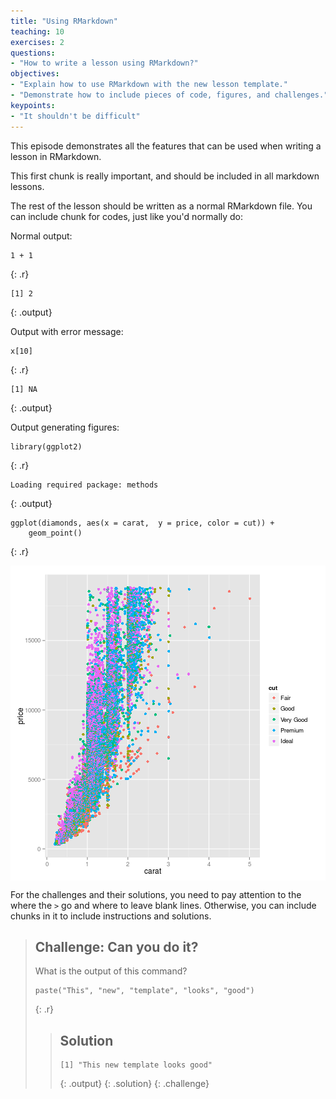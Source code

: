 ```yaml
---
title: "Using RMarkdown"
teaching: 10
exercises: 2
questions:
- "How to write a lesson using RMarkdown?"
objectives:
- "Explain how to use RMarkdown with the new lesson template."
- "Demonstrate how to include pieces of code, figures, and challenges."
keypoints:
- "It shouldn't be difficult"
---
```

This episode demonstrates all the features that can be used when writing a
lesson in RMarkdown.

This first chunk is really important, and should be included in all markdown lessons.



The rest of the lesson should be written as a normal RMarkdown file. You can
include chunk for codes, just like you'd normally do:

Normal output:


~~~
1 + 1
~~~
{: .r}



~~~
[1] 2
~~~
{: .output}

Output with error message:


~~~
x[10]
~~~
{: .r}



~~~
[1] NA
~~~
{: .output}

Output generating figures:


~~~
library(ggplot2)
~~~
{: .r}



~~~
Loading required package: methods
~~~
{: .output}



~~~
ggplot(diamonds, aes(x = carat,  y = price, color = cut)) +
    geom_point()
~~~
{: .r}

<img src="../fig/rmd-plot-example-1.png" title="plot of chunk plot-example" alt="plot of chunk plot-example" style="display: block; margin: auto;" />

For the challenges and their solutions, you need to pay attention to the where
the `>` go and where to leave blank lines. Otherwise, you can include chunks in
it to include instructions and solutions.

> ## Challenge: Can you do it?
>
> What is the output of this command?
>
> 
> ~~~
> paste("This", "new", "template", "looks", "good")
> ~~~
> {: .r}
>
> > ## Solution
> >
> > 
> > ~~~
> > [1] "This new template looks good"
> > ~~~
> > {: .output}
> {: .solution}
{: .challenge}
